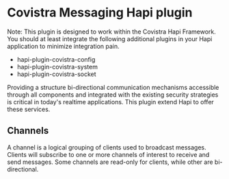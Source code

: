 # Covistra Messaging Hapi plugin

Note: This plugin is designed to work within the Covistra Hapi Framework. You should at least integrate the following
additional plugins in your Hapi application to minimize integration pain. 

- hapi-plugin-covistra-config
- hapi-plugin-covistra-system
- hapi-plugin-covistra-socket


Providing a structure bi-directional communication mechanisms accessible through all components and integrated with the
existing security strategies is critical in today's realtime applications. This plugin extend Hapi to offer these services.

## Channels

A channel is a logical grouping of clients used to broadcast messages. Clients will subscribe to one or more channels of
interest to receive and send messages. Some channels are read-only for clients, while other are bi-directional.




